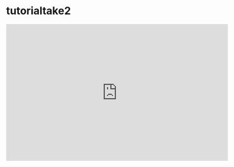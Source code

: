 # tutorialtake2
<iframe width="600" height="371" seamless frameborder="0" scrolling="no" src="https://docs.google.com/spreadsheets/d/1qrxSjpEMwBv5DuH2QOm3Jqr344o53wGYp4NiZzVI4aM/pubchart?oid=2052453572&amp;format=interactive"></iframe>
